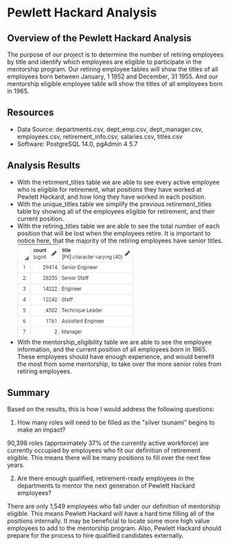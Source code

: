 # Pewlett Hackard Analysis

## Overview of the Pewlett Hackard Analysis
The purpose of our project is to determine the number of retiring employees by title and identify which employees are eligible to participate in the mentorship program. Our retiring employee tables will show the titles of all employees born between January, 1 1952 and December, 31 1955. And our mentorship eligible employee table will show the titles of all employees born in 1965.

## Resources
- Data Source: departments.csv, dept_emp.csv, dept_manager.csv, employees.csv, retirement_info.csv, salaries.csv, titles.csv
- Software: PostgreSQL 14.0, pgAdmin 4 5.7

## Analysis Results
- With the retirment_titles table we are able to see every active employee who is eligible for retirement, what positions they have worked at Pewlett Hackard, and how long they have worked in each position.
- With the unique_titles table we simplify the previous retirement_titles table by showing all of the employees eligible for retirement, and their current position.
- With the retiring_titles table we are able to see the total number of each position that will be lost when the employees retire. It is important to notice here, that the majority of the retiring employees have senior titles.
![Retiring_Titles](assets/retiring_titles.png)
- With the mentorship_eligibility table we are able to see the employee information, and the current position of all employees born in 1965. These employees should have enough experience, and would benefit the most from some mentorship, to take over the more senior roles from retiring employees.

## Summary
Based on the results, this is how I would address the following questions:

1) How many roles will need to be filled as the "silver tsunami" begins to make an impact?

90,398 roles (approximately 37% of the currently active workforce) are currently occupied by employees who fit our definition of retirement eligible. This means there will be many positions to fill over the next few years. 

2) Are there enough qualified, retirement-ready employees in the departments to mentor the next generation of Pewlett Hackard employees?

There are only 1,549 employees who fall under our definition of mentorship eligible. This means Pewlett Hackard will have a hard time filling all of the positions internally. It may be beneficial to locate some more high value employees to add to the mentorship program. Also, Pewlett Hackard should prepare for the process to hire qualified candidates externally.



